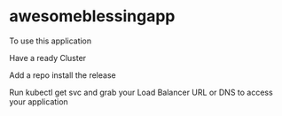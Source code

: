 # awesomeblessingapp

To use this application

Have a ready Cluster

Add a repo
install the release

Run kubectl get svc and grab your Load Balancer URL or DNS to access your application
